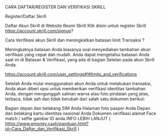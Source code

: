 CARA DAFTAR/REGISTER DAN VERIFIKASI SKRILL

Register/Daftar Skrill

Daftar Akun Skrill di Website Resmi Skrill
Klik disini untuk register Skrill https://account.skrill.com/signup?

Cara Verifikasi akun Skrill dan meningkatkan batasan limit Transaksi ?

Meningkatnya batasan Anda biasanya soal menyediakan tambahan akun verifikasi yang cepat dan mudah. Anda dapat mengetahui batasan Anda saat ini di Batasan & Verifikasi, yang ada di bagian Setelan pada akun Skrill Anda.

https://account.skrill.com/user_settings#!#limits_and_verifications

Setelah Anda mulai menggunakan akun Anda untuk melakukan transaksi, Anda akan diberi opsi untuk memberikan verifikasi identitas tambahan Anda, dengan mengunggah salinan warna atau foto pindaian yang jelas, terbaca, tidak sah dan tidak berubah dari salah satu dokumen berikut:

Bagian depan dan belakang SIM Anda
Halaman foto paspor Anda
Depan dan belakang kartu identitas nasional Anda
Dokumen verifikasi alamat
Face match / selfie gambar ID anda
INFO LEBIH LANJUT ( https://www.emoney.cash/panduan.html?id=Cara_Daftar_dan_Verifikasi_Skrill )
